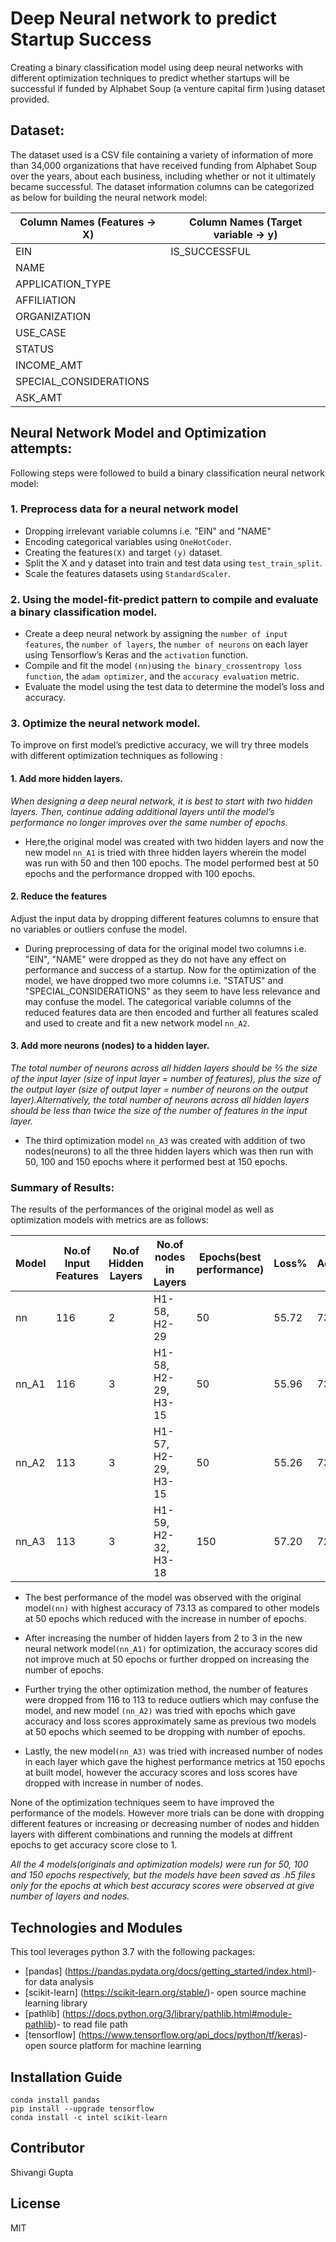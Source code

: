 # Deep Neural network to predict Startup Success

Creating a binary classification model using  deep neural networks with different optimization techniques to predict whether startups will be successful if funded by Alphabet Soup (a venture capital firm )using dataset provided.

## Dataset:
The dataset used is a CSV file containing a variety of information of more than 34,000 organizations that have received funding from Alphabet Soup over the years, about each business, including whether or not it ultimately became successful. 
The dataset information columns can be categorized as below for building the neural network model:



Column Names (Features → X) |  Column Names (Target variable → y) |
----------------------------|-------------------------------------|
EIN                         |   IS_SUCCESSFUL                     |
NAME                        |                                     |        
APPLICATION_TYPE            |                                     |            
AFFILIATION                 |                                     |   
ORGANIZATION                |                                     |
USE_CASE                    |                                     |
STATUS                      |                                     |
INCOME_AMT                  |                                     |
SPECIAL_CONSIDERATIONS      |                                     |
ASK_AMT                     |                                     |


## Neural Network Model and Optimization attempts: 

Following steps were followed to build a binary classification neural network model:

 ### 1. Preprocess data for a neural network model

 * Dropping irrelevant variable columns i.e. "EIN" and "NAME"
 * Encoding categorical variables using `OneHotCoder`.
 * Creating the features`(X)` and target `(y)` dataset.
 * Split the X and y dataset into train and test data using `test_train_split`.
 * Scale the features datasets using `StandardScaler`.

### 2. Using the model-fit-predict pattern to compile and evaluate a binary classification model.

  * Create a deep neural network by assigning the `number of input features`, the `number of layers`,
  the `number of neurons` on each layer using Tensorflow’s Keras and the `activation` function.
  * Compile and fit the model `(nn)`using `the binary_crossentropy loss function`, the `adam optimizer`, and the
   `accuracy evaluation` metric.  
   * Evaluate the model using the test data to determine the model’s loss and accuracy.


### 3. Optimize the neural network model.

   To improve on first model’s predictive accuracy, we will try three models with different optimization 
   techniques as following :
   
####   1. Add more hidden layers.
   *When designing a deep neural network, it is best to start with two hidden layers. Then, continue adding
   additional layers until the model’s performance no longer improves over the same number of
   epochs.*
   * Here,the original model was created with two hidden layers and now the new model `nn_A1` is tried with three hidden
   layers wherein the model was run with 50 and then 100 epochs. The model performed best at 50 epochs and
   the performance dropped with 100 epochs.
   
####   2. Reduce the features
   Adjust the input data by dropping different features columns to ensure that no variables or outliers
   confuse the model.
   * During preprocessing of data for the original model two columns i.e. "EIN", "NAME" were dropped as they do 
   not  have any effect on performance and success of a startup. Now for the optimization of the model, we
   have dropped two more columns i.e. "STATUS" and "SPECIAL_CONSIDERATIONS" as they seem to have less 
   relevance and may confuse the model. The categorical variable columns of the reduced features data are
   then encoded and further all features scaled and used to create and fit a new network model `nn_A2`.
   
####   3. Add more neurons (nodes) to a hidden layer.
   *The total number of neurons across all hidden layers should be ⅔ the size of the input layer (size of 
   input layer = number of features), plus the size of the output layer (size of output layer = number of
   neurons on the output layer).Alternatively, the total number of neurons across all hidden layers should
   be less than twice the size of the number of features in the input layer.*
   * The third optimization model `nn_A3` was created with addition of two nodes(neurons) to all the three hidden 
   layers which was then run with 50, 100 and 150 epochs where it performed best at 150 epochs.
   
   
 ### Summary of Results:
 
  The results of the performances of the original model as well as optimization models with metrics are as
  follows:
  
 Model | No.of Input Features| No.of Hidden Layers| No.of nodes in Layers|Epochs(best performance)|Loss%| Accuracy|
------ |---------------------|--------------------|----------------------|------------------------|-----|---------|
nn     |           116       |   2                | H1-58, H2-29         |        50              |55.72| 73.13   |
nn_A1  |           116       |   3                | H1-58, H2-29, H3- 15 |        50              |55.96| 73.06   |
nn_A2  |           113       |   3                | H1-57, H2- 29, H3-15 |        50              |55.26| 73.00   |
nn_A3  |           113       |   3                | H1-59, H2- 32, H3-18 |       150              |57.20| 72.93   |


- The best performance of the model was observed with the original model`(nn)` with highest accuracy of 73.13 as compared  to other models at 50 epochs which reduced with the increase in number of epochs.

- After increasing the number of hidden layers from 2 to 3 in the new neural network model`(nn_A1)` for optimization, the accuracy scores did not improve much at 50 epochs or further dropped on increasing the number of epochs.

- Further trying the other optimization method, the number of features were dropped from 116 to 113 to reduce outliers which may confuse the model, and new model `(nn_A2)` was tried with epochs which gave accuracy  and loss scores approximately same as previous two models at 50 epochs which seemed to be dropping with number of epochs. 

- Lastly, the new model`(nn_A3)` was tried with increased number of nodes in each layer which gave the highest performance metrics at 150 epochs at built model, however the accuracy scores and loss scores have dropped with increase in number of nodes.

None of the optimization techniques seem to have improved the performance of the models. However more trials can be done with dropping different features or increasing or decreasing number of nodes and hidden layers with different combinations and running the models at diffrent epochs to get accuracy score close to 1.

*All the 4 models(originals and optimization models) were run for 50, 100 and 150 epochs respectively, but the models have been saved as .h5 files only for the epochs at which best accuracy scores were observed at give number of layers and nodes.*


## Technologies and Modules

This tool leverages python 3.7 with the following packages:

* [pandas] (https://pandas.pydata.org/docs/getting_started/index.html)- for data analysis
* [scikit-learn] (https://scikit-learn.org/stable/)- open source machine learning library
* [pathlib] (https://docs.python.org/3/library/pathlib.html#module-pathlib)- to read file path
* [tensorflow] (https://www.tensorflow.org/api_docs/python/tf/keras)- open source platform for machine learning


## Installation Guide

```
conda install pandas
pip install --upgrade tensorflow
conda install -c intel scikit-learn

```

## Contributor

Shivangi Gupta

## License

MIT





